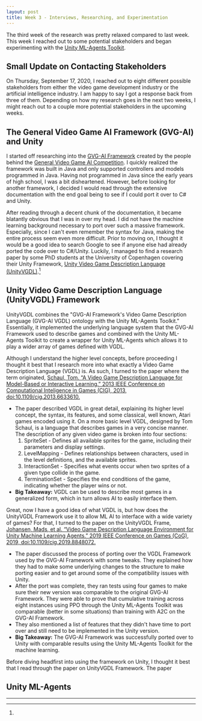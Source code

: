 ```yaml
---
layout: post
title: Week 3 - Interviews, Researching, and Experimentation
---
```


The third week of the research was pretty relaxed compared to last week. This week I reached out to some potential stakeholders and began experimenting with the [Unity ML-Agents Toolkit](https://github.com/Unity-Technologies/ml-agents).

## Small Update on Contacting Stakeholders

On Thursday, September 17, 2020, I reached out to eight different possible stakeholders from either the video game development industry or the artificial intelligence industry. I am happy to say I got a response back from three of them. Depending on how my research goes in the next two weeks, I might reach out to a couple more potential stakeholders in the upcoming weeks.

## The General Video Game AI Framework (GVG-AI) and Unity

I started off researching into the [GVG-AI Framework](https://github.com/GAIGResearch/gvgai/wiki) created by the people behind the [General Video Game AI Competition](http://www.gvgai.net/). I quickly realized the framework was built in Java and only supported controllers and models programmed in Java. Having not programmed in Java since the early years of high school, I was a bit disheartened. However, before looking for another framework, I decided I would read through the extensive documentation with the end goal being to see if I could port it over to C# and Unity. 

After reading through a decent chunk of the documentation, it became blatantly obvious that I was in over my head. I did not have the machine learning background necessary to port over such a massive framework. Especially, since I can't even remember the syntax for Java, making the entire process seem even more difficult. Prior to moving on, I thought it would be a good idea to search Google to see if anyone else had already ported the code over to C#/Unity. Luckily, I managed to find a research paper by some PhD students at the University of Copenhagen covering their Unity Framework, [Unity Video Game Description Language (UnityVGDL)](https://github.com/pyjamads/UnityVGDL).[^fn-unityvgdl_paper] 

## Unity Video Game Description Language (UnityVGDL) Framework

UnityVGDL combines the "GVG-AI Framework's Video Game Description Language (GVG-AI VGDL) ontology with the Unity ML-Agents Toolkit." Essentially, it implemented the underlying language system that the GVG-AI Framework used to describe games and combined with the Unity ML-Agents Toolkit to create a wrapper for Unity ML-Agents which allows it to play a wider array of games defined with VGDL.

Although I understand the higher level concepts, before proceeding I thought it best that I research more into what exactly a Video Game Description Language (VGDL) is. As such, I turned to the paper where the term originated, [Schaul, Tom. “A Video Game Description Language for Model-Based or Interactive Learning.” 2013 IEEE Conference on Computational Inteligence in Games (CIG), 2013, doi:10.1109/cig.2013.6633610.](http://people.idsia.ch/~tom/publications/pyvgdl.pdf) 
- The paper described VGDL in great detail, explaining its higher level concept, the syntax, its features, and some classical, well known, Atari games encoded using it. On a more basic level VGDL, designed by Tom Schaul, is a language that describes games in a very concise manner. The description of any given video game is broken into four sections:
  1. SpriteSet - Defines all available sprites for the game, including their parameters and display settings.
  2. LevelMapping - Defines relationships between characters, used in the level definitions, and the available sprites.
  3. InteractionSet - Specifies what events occur when two sprites of a given type collide in the game.
  4. TerminationSet - Specifies the end conditions of the game, indicating whether the player wins or not.
- **Big Takeaway:** VGDL can be used to describe most games in a generalized form, which in turn allows AI to easily interface them. 

Great, now I have a good idea of what VGDL is, but how does the UnityVGDL Framework use it to allow ML AI to interface with a wide variety of games? For that, I turned to the paper on the UnityVGDL Frame, [Johansen, Mads, et al. “Video Game Description Language Environment for Unity Machine Learning Agents.” 2019 IEEE Conference on Games (CoG), 2019, doi:10.1109/cig.2019.8848072.](https://ieee-cog.org/2019/papers/paper_209.pdf)
- The paper discussed the process of porting over the VGDL Framework used by the GVG-AI Framework with some tweaks. They explained how they had to make some underlying changes to the structure to make porting easier and to get around some of the compatibility issues with Unity.
- After the port was complete, they ran tests using four games to make sure their new version was comparable to the original GVG-AI Framework. They were able to prove that cumulative training across eight instances using PPO through the Unity ML-Agents Toolkit was comparable (better in some situations) than training with A2C on the GVG-AI Framework.
- They also mentioned a list of features that they didn't have time to port over and still need to be implemented in the Unity version.
- **Big Takeaway:** The GVG-AI Framework was successfully ported over to Unity with comparable results using the Unity ML-Agents Toolkit for the machine learning.



Before diving headfirst into using the framework on Unity, I thought it best that I read through the paper on UnityVGDL Framework. The paper 



## Unity ML-Agents



-----

[^fn-unityvgdl_paper]: 

